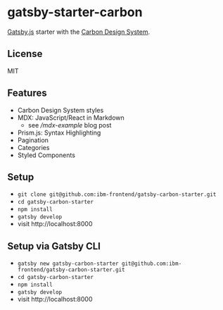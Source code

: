 # gatsby-starter-carbon
[Gatsby.js](https://www.gatsbyjs.org/) starter with the [Carbon Design System](http://carbondesignsystem.com).


## License
MIT

## Features

* Carbon Design System styles
* MDX: JavaScript/React in Markdown
  * see */mdx-example* blog post
* Prism.js: Syntax Highlighting
* Pagination
* Categories
* Styled Components

## Setup

* `git clone git@github.com:ibm-frontend/gatsby-carbon-starter.git`
* `cd gatsby-carbon-starter`
* `npm install`
* `gatsby develop`
* visit http://localhost:8000

## Setup via Gatsby CLI

* `gatsby new gatsby-carbon-starter git@github.com:ibm-frontend/gatsby-carbon-starter.git`
* `cd gatsby-carbon-starter`
* `npm install`
* `gatsby develop`
* visit http://localhost:8000
